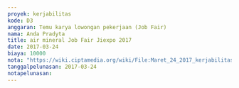 ```yaml
---
proyek: kerjabilitas
kode: D3
anggaran: Temu karya lowongan pekerjaan (Job Fair)
nama: Anda Pradyta
title: air mineral Job Fair Jiexpo 2017
date: 2017-03-24
biaya: 10000
nota: "https://wiki.ciptamedia.org/wiki/File:Maret_24_2017_kerjabilitas_D3_air_mineral_anda.jpg"
tanggalpelunasan: 2017-03-24
notapelunasan:
---
```

